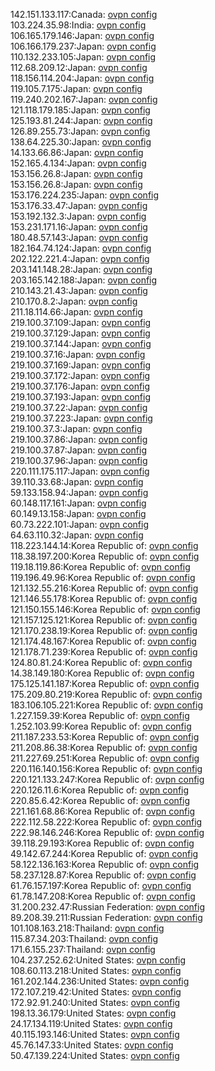 142.151.133.117:Canada: [ovpn config](vpn/142_151_133_117.ovpn)  
103.224.35.98:India: [ovpn config](vpn/103_224_35_98.ovpn)  
106.165.179.146:Japan: [ovpn config](vpn/106_165_179_146.ovpn)  
106.166.179.237:Japan: [ovpn config](vpn/106_166_179_237.ovpn)  
110.132.233.105:Japan: [ovpn config](vpn/110_132_233_105.ovpn)  
112.68.209.12:Japan: [ovpn config](vpn/112_68_209_12.ovpn)  
118.156.114.204:Japan: [ovpn config](vpn/118_156_114_204.ovpn)  
119.105.7.175:Japan: [ovpn config](vpn/119_105_7_175.ovpn)  
119.240.202.167:Japan: [ovpn config](vpn/119_240_202_167.ovpn)  
121.118.179.185:Japan: [ovpn config](vpn/121_118_179_185.ovpn)  
125.193.81.244:Japan: [ovpn config](vpn/125_193_81_244.ovpn)  
126.89.255.73:Japan: [ovpn config](vpn/126_89_255_73.ovpn)  
138.64.225.30:Japan: [ovpn config](vpn/138_64_225_30.ovpn)  
14.133.66.86:Japan: [ovpn config](vpn/14_133_66_86.ovpn)  
152.165.4.134:Japan: [ovpn config](vpn/152_165_4_134.ovpn)  
153.156.26.8:Japan: [ovpn config](vpn/153_156_26_8.ovpn)  
153.156.26.8:Japan: [ovpn config](vpn/153_156_26_8.ovpn)  
153.176.224.235:Japan: [ovpn config](vpn/153_176_224_235.ovpn)  
153.176.33.47:Japan: [ovpn config](vpn/153_176_33_47.ovpn)  
153.192.132.3:Japan: [ovpn config](vpn/153_192_132_3.ovpn)  
153.231.171.16:Japan: [ovpn config](vpn/153_231_171_16.ovpn)  
180.48.57.143:Japan: [ovpn config](vpn/180_48_57_143.ovpn)  
182.164.74.124:Japan: [ovpn config](vpn/182_164_74_124.ovpn)  
202.122.221.4:Japan: [ovpn config](vpn/202_122_221_4.ovpn)  
203.141.148.28:Japan: [ovpn config](vpn/203_141_148_28.ovpn)  
203.165.142.188:Japan: [ovpn config](vpn/203_165_142_188.ovpn)  
210.143.21.43:Japan: [ovpn config](vpn/210_143_21_43.ovpn)  
210.170.8.2:Japan: [ovpn config](vpn/210_170_8_2.ovpn)  
211.18.114.66:Japan: [ovpn config](vpn/211_18_114_66.ovpn)  
219.100.37.109:Japan: [ovpn config](vpn/219_100_37_109.ovpn)  
219.100.37.129:Japan: [ovpn config](vpn/219_100_37_129.ovpn)  
219.100.37.144:Japan: [ovpn config](vpn/219_100_37_144.ovpn)  
219.100.37.16:Japan: [ovpn config](vpn/219_100_37_16.ovpn)  
219.100.37.169:Japan: [ovpn config](vpn/219_100_37_169.ovpn)  
219.100.37.172:Japan: [ovpn config](vpn/219_100_37_172.ovpn)  
219.100.37.176:Japan: [ovpn config](vpn/219_100_37_176.ovpn)  
219.100.37.193:Japan: [ovpn config](vpn/219_100_37_193.ovpn)  
219.100.37.22:Japan: [ovpn config](vpn/219_100_37_22.ovpn)  
219.100.37.223:Japan: [ovpn config](vpn/219_100_37_223.ovpn)  
219.100.37.3:Japan: [ovpn config](vpn/219_100_37_3.ovpn)  
219.100.37.86:Japan: [ovpn config](vpn/219_100_37_86.ovpn)  
219.100.37.87:Japan: [ovpn config](vpn/219_100_37_87.ovpn)  
219.100.37.96:Japan: [ovpn config](vpn/219_100_37_96.ovpn)  
220.111.175.117:Japan: [ovpn config](vpn/220_111_175_117.ovpn)  
39.110.33.68:Japan: [ovpn config](vpn/39_110_33_68.ovpn)  
59.133.158.94:Japan: [ovpn config](vpn/59_133_158_94.ovpn)  
60.148.117.161:Japan: [ovpn config](vpn/60_148_117_161.ovpn)  
60.149.13.158:Japan: [ovpn config](vpn/60_149_13_158.ovpn)  
60.73.222.101:Japan: [ovpn config](vpn/60_73_222_101.ovpn)  
64.63.110.32:Japan: [ovpn config](vpn/64_63_110_32.ovpn)  
118.223.144.14:Korea Republic of: [ovpn config](vpn/118_223_144_14.ovpn)  
118.38.197.200:Korea Republic of: [ovpn config](vpn/118_38_197_200.ovpn)  
119.18.119.86:Korea Republic of: [ovpn config](vpn/119_18_119_86.ovpn)  
119.196.49.96:Korea Republic of: [ovpn config](vpn/119_196_49_96.ovpn)  
121.132.55.216:Korea Republic of: [ovpn config](vpn/121_132_55_216.ovpn)  
121.146.55.178:Korea Republic of: [ovpn config](vpn/121_146_55_178.ovpn)  
121.150.155.146:Korea Republic of: [ovpn config](vpn/121_150_155_146.ovpn)  
121.157.125.121:Korea Republic of: [ovpn config](vpn/121_157_125_121.ovpn)  
121.170.238.19:Korea Republic of: [ovpn config](vpn/121_170_238_19.ovpn)  
121.174.48.167:Korea Republic of: [ovpn config](vpn/121_174_48_167.ovpn)  
121.178.71.239:Korea Republic of: [ovpn config](vpn/121_178_71_239.ovpn)  
124.80.81.24:Korea Republic of: [ovpn config](vpn/124_80_81_24.ovpn)  
14.38.149.180:Korea Republic of: [ovpn config](vpn/14_38_149_180.ovpn)  
175.125.141.187:Korea Republic of: [ovpn config](vpn/175_125_141_187.ovpn)  
175.209.80.219:Korea Republic of: [ovpn config](vpn/175_209_80_219.ovpn)  
183.106.105.221:Korea Republic of: [ovpn config](vpn/183_106_105_221.ovpn)  
1.227.159.39:Korea Republic of: [ovpn config](vpn/1_227_159_39.ovpn)  
1.252.103.99:Korea Republic of: [ovpn config](vpn/1_252_103_99.ovpn)  
211.187.233.53:Korea Republic of: [ovpn config](vpn/211_187_233_53.ovpn)  
211.208.86.38:Korea Republic of: [ovpn config](vpn/211_208_86_38.ovpn)  
211.227.69.251:Korea Republic of: [ovpn config](vpn/211_227_69_251.ovpn)  
220.116.140.156:Korea Republic of: [ovpn config](vpn/220_116_140_156.ovpn)  
220.121.133.247:Korea Republic of: [ovpn config](vpn/220_121_133_247.ovpn)  
220.126.11.6:Korea Republic of: [ovpn config](vpn/220_126_11_6.ovpn)  
220.85.6.42:Korea Republic of: [ovpn config](vpn/220_85_6_42.ovpn)  
221.161.68.86:Korea Republic of: [ovpn config](vpn/221_161_68_86.ovpn)  
222.112.58.222:Korea Republic of: [ovpn config](vpn/222_112_58_222.ovpn)  
222.98.146.246:Korea Republic of: [ovpn config](vpn/222_98_146_246.ovpn)  
39.118.29.193:Korea Republic of: [ovpn config](vpn/39_118_29_193.ovpn)  
49.142.67.244:Korea Republic of: [ovpn config](vpn/49_142_67_244.ovpn)  
58.122.136.163:Korea Republic of: [ovpn config](vpn/58_122_136_163.ovpn)  
58.237.128.87:Korea Republic of: [ovpn config](vpn/58_237_128_87.ovpn)  
61.76.157.197:Korea Republic of: [ovpn config](vpn/61_76_157_197.ovpn)  
61.78.147.208:Korea Republic of: [ovpn config](vpn/61_78_147_208.ovpn)  
31.200.232.47:Russian Federation: [ovpn config](vpn/31_200_232_47.ovpn)  
89.208.39.211:Russian Federation: [ovpn config](vpn/89_208_39_211.ovpn)  
101.108.163.218:Thailand: [ovpn config](vpn/101_108_163_218.ovpn)  
115.87.34.203:Thailand: [ovpn config](vpn/115_87_34_203.ovpn)  
171.6.155.237:Thailand: [ovpn config](vpn/171_6_155_237.ovpn)  
104.237.252.62:United States: [ovpn config](vpn/104_237_252_62.ovpn)  
108.60.113.218:United States: [ovpn config](vpn/108_60_113_218.ovpn)  
161.202.144.236:United States: [ovpn config](vpn/161_202_144_236.ovpn)  
172.107.219.42:United States: [ovpn config](vpn/172_107_219_42.ovpn)  
172.92.91.240:United States: [ovpn config](vpn/172_92_91_240.ovpn)  
198.13.36.179:United States: [ovpn config](vpn/198_13_36_179.ovpn)  
24.17.134.119:United States: [ovpn config](vpn/24_17_134_119.ovpn)  
40.115.193.146:United States: [ovpn config](vpn/40_115_193_146.ovpn)  
45.76.147.33:United States: [ovpn config](vpn/45_76_147_33.ovpn)  
50.47.139.224:United States: [ovpn config](vpn/50_47_139_224.ovpn)  

